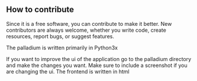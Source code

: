 ## How to contribute
Since it is a free software, you can contribute to make it better. New contributors are always welcome, whether you write code, create resources, report bugs, or suggest features.

The palladium is written primarily in Python3x

If you want to improve the ui of the application go to the palladium directory and make the changes you want. Make sure to include a screenshot if you are changing the ui. The frontend is written in html
